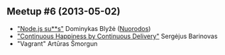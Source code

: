 Meetup #6 (2013-05-02)
---------
* ["Node.js su**s"](https://speakerdeck.com/dymonaz/node-dot-js-sucks-for-vilniusphp) Dominykas Blyžė ([Nuorodos](https://gist.github.com/dymonaz/57b8c05d1dab662ce1f8))
* ["Continuous Happiness by Continuous Delivery"](http://www.slideshare.net/sergejus/continuous-happiness-by-continuous-delivery) Sergėjus Barinovas
* "Vagrant" Artūras Šmorgun
